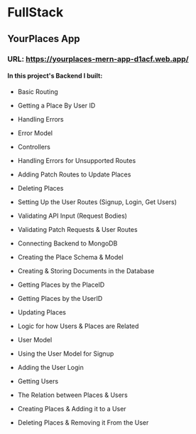 #  FullStack

## YourPlaces App

### URL: https://yourplaces-mern-app-d1acf.web.app/
#### In this project's Backend I built: 


- Basic Routing

- Getting a Place By User ID

- Handling Errors

- Error Model

- Controllers

- Handling Errors for Unsupported Routes

- Adding Patch Routes to Update Places

- Deleting Places

- Setting Up the User Routes (Signup, Login, Get Users)

- Validating API Input (Request Bodies)

- Validating Patch Requests & User Routes

- Connecting Backend to MongoDB

- Creating the Place Schema & Model

- Creating & Storing Documents in the Database

- Getting Places by the PlaceID

- Getting Places by the UserID

- Updating Places

- Logic for how Users & Places are Related

- User Model

- Using the User Model for Signup

- Adding the User Login

- Getting Users

- The Relation between Places & Users

- Creating Places & Adding it to a User

- Deleting Places & Removing it From the User
